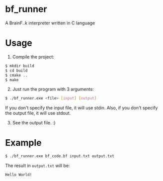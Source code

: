 # bf_runner

A BrainF..k interpreter written in C language

# Usage

1. Compile the project:

 ```Bash
 $ mkdir build
 $ cd build
 $ cmake ..
 $ make
 ```

2. Just run the program with 3 arguments:

 ```Bash
 $ ./bf_runner.exe <file> [input] [output]
 ```
If you don't specify the input file, it will use stdin. 
Also, if you don't specify the output file, it will use stdout.

3. See the output file. :)

# Example

```Bash
$ ./bf_runner.exe bf_code.bf input.txt output.txt
```

The result in `output.txt` will be:
```text
Hello World!

```
